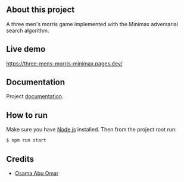 ## About this project

A three men's morris game implemented with the Minimax adversarial search algorithm.

## Live demo

https://three-mens-morris-minimax.pages.dev/

## Documentation

Project [documentation](https://docs.google.com/document/d/1zFGPASmEl5QDQZG_vAi30LYr2Bi1fHqZlTFZSQC1_RM/edit?usp=sharing).

## How to run

Make sure you have [Node.js](https://nodejs.org/en/) installed.
Then from the project root run:

```bash
$ npm run start
```

## Credits

- [Osama Abu Omar](https://osamana.com)
